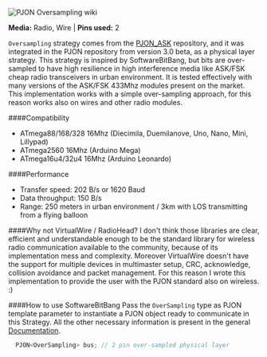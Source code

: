 ![PJON Oversampling wiki](http://www.gioblu.com/PJON/PJON-radio.jpg)

**Media:** Radio, Wire |
**Pins used:** 2

`Oversampling` strategy comes from the [PJON_ASK](https://github.com/gioblu/PJON_ASK) repository, and it was integrated in the PJON repository from version 3.0 beta, as a physical layer strategy. This strategy is inspired by SoftwareBitBang, but bits are over-sampled to have high resilience in high interference media like ASK/FSK cheap radio transceivers in urban environment. It is tested effectively with many versions of the ASK/FSK 433Mhz modules present on the market. This implementation works with a simple over-sampling approach, for this reason works also on wires and other radio modules.

####Compatibility
- ATmega88/168/328 16Mhz (Diecimila, Duemilanove, Uno, Nano, Mini, Lillypad)
- ATmega2560 16Mhz (Arduino Mega)
- ATmega16u4/32u4 16Mhz (Arduino Leonardo)

####Performance
- Transfer speed: 202 B/s or 1620 Baud
- Data throughput: 150 B/s
- Range: 250 meters in urban environment / 3km with LOS transmitting from a flying balloon

####Why not VirtualWire / RadioHead?
I don't think those libraries are clear, efficient and understandable enough to be the standard library for wireless radio communication available to the community, because of its implementation mess and complexity. Moreover VirtualWire doesn't have the support for multiple devices in multimaster setup, CRC, acknowledge, collision avoidance and packet management. For this reason I wrote this implementation to provide the user with the PJON standard also on wireless. :)

####How to use SoftwareBitBang
Pass the `OverSampling` type as PJON template parameter to instantiate a PJON object ready to communicate in this Strategy. All the other necessary information is present in the general [Documentation](https://github.com/gioblu/PJON/wiki/Documentation).
```cpp  
  PJON<OverSampling> bus; // 2 pin over-sampled physical layer
```